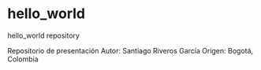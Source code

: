# hello_world
hello_world repository

Repositorio de presentación
Autor:   Santiago Riveros García
Origen:  Bogotá, Colombia
